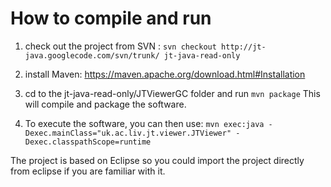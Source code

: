 # How to compile and run #

1) check out the project from SVN :
`svn checkout http://jt-java.googlecode.com/svn/trunk/ jt-java-read-only`

2) install Maven:
https://maven.apache.org/download.html#Installation

3) cd to the jt-java-read-only/JTViewerGC folder and run
`mvn package`
This will compile and package the software.

4)  To execute the software, you can then use:
`mvn exec:java -Dexec.mainClass="uk.ac.liv.jt.viewer.JTViewer" -Dexec.classpathScope=runtime`

The project is based on Eclipse so you could import the project directly from eclipse if you are familiar with it.